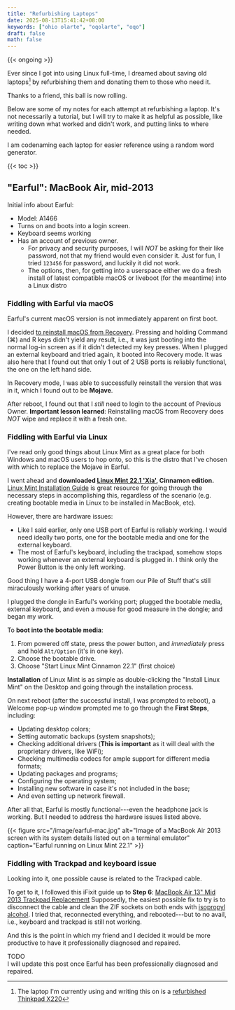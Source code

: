 ```yaml
---
title: "Refurbishing Laptops"
date: 2025-08-13T15:41:42+08:00
keywords: ["ohio olarte", "oqolarte", "oqo"]
draft: false
math: false
---
```


{{< ongoing >}}

Ever since I got into using Linux full-time, I dreamed about saving old
laptops[^refurbish] by refurbishing them and donating them to those who
need it.

[^refurbish]: The laptop I'm currently using and writing this on is a
[refurbished Thinkpad X220](/64)

Thanks to a friend, this ball is now rolling.

Below are some of my notes for each attempt at refurbishing a laptop.
It's not necessarily a tutorial, but I will try to make it as helpful as
possible, like writing down what worked and didn't work, and putting
links to where needed.

I am codenaming each laptop for easier reference using a random word
generator.

{{< toc >}}

## "Earful": MacBook Air, mid-2013

Initial info about Earful:
- Model: A1466
- Turns on and boots into a login screen.
- Keyboard seems working
- Has an account of previous owner.
    - For privacy and security purposes, I will *NOT* be asking for their
      like password, not that my friend would even consider it. Just for
      fun, I tried `123456` for password, and luckily it did not work.
    - The options, then, for getting into a userspace either we do a
      fresh install of latest compatible macOS or liveboot (for the
      meantime) into a Linux distro

### Fiddling with Earful via macOS

Earful's current macOS version is not immediately apparent on first
boot.

I decided [to reinstall macOS from Recovery](https://support.apple.com/en-us/102655).
Pressing and holding
Command (⌘) and R keys didn't yield any result, i.e., it was just
booting into the normal log-in screen as if it didn't detected my key
presses. When I plugged an external keyboard and tried again, it booted
into Recovery mode. It was also here that I found out that only 1 out of 2
USB ports is reliably functional, the one on the left hand side.

In Recovery mode, I was able to successfully reinstall the version that
was in it, which I found out to be **Mojave**.

After reboot, I found out that I *still* need to login to the account of
Previous Owner. **Important lesson learned**: Reinstalling macOS from
Recovery does *NOT* wipe and replace it with a fresh one.

### Fiddling with Earful via Linux

I've read only good things about Linux Mint as a great place for both
Windows and macOS users to hop onto, so this is the distro that I've
chosen with which to replace the Mojave in Earful.

I went ahead and **downloaded [Linux Mint 22.1 'Xia'](https://linuxmint.com/download.php), Cinnamon edition.**
[Linux Mint Installation Guide](https://linuxmint-installation-guide.readthedocs.io/en/latest/)
is great resource for going through the necessary steps in accomplishing
this, regardless of the scenario (e.g. creating bootable media in Linux
to be installed in MacBook, etc).

However, there are hardware issues:
- Like I said earlier, only one USB port of Earful is reliably working.
  I would need ideally two ports, one for the bootable media and one for
  the external keyboard.
- The most of Earful's keyboard, including the trackpad, somehow stops
  working whenever an external keyboard is plugged in. I think only the
  Power Button is the only left working.

Good thing I have a 4-port USB dongle from our Pile of Stuff that's
still miraculously working after years of unuse.

I plugged the dongle in Earful's working port; plugged the bootable
media, external keyboard, and even a mouse for good measure in the
dongle; and began my work.

To **boot into the bootable media**:
1. From powered off state, press the power button, and *immediately*
  press and hold `Alt/Option` (it's in one key).
2. Choose the bootable drive.
3. Choose "Start Linux Mint Cinnamon 22.1" (first choice)

**Installation** of Linux Mint is as simple as double-clicking the
"Install Linux Mint" on the Desktop and going
through the installation process.

On next reboot (after the successful install, I was prompted to reboot),
a Welcome pop-up window prompted me to go through
the **First Steps**, including:
- Updating desktop colors;
- Setting automatic backups (system snapshots);
- Checking additional drivers (**This is important** as it will deal
  with the proprietary drivers, like WiFi);
- Checking multimedia codecs for ample support for different media
  formats;
- Updating packages and programs;
- Configuring the operating system;
- Installing new software in case it's not included in the base;
- And even setting up network firewall.

After all that, Earful is mostly functional---even the headphone jack is
working. But I needed to address the hardware issues listed above.


{{< figure src="/image/earful-mac.jpg" alt="Image of a MacBook Air 2013 screen with its system details listed out on a terminal emulator" caption="Earful running on Linux Mint 22.1" >}}

### Fiddling with Trackpad and keyboard issue

Looking into it, one possible cause is related to the Trackpad cable.

To get to it, I followed this iFixit guide up to **Step 6**: [MacBook Air 13" Mid 2013 Trackpad Replacement](https://www.ifixit.com/Guide/MacBook+Air+13-Inch+Mid+2013+Trackpad+Replacement/15235)
Supposedly, the easiest possible fix to try is to disconnect the cable
and clean the ZIF sockets on both ends with [isopropyl alcohol](/alcohol). I tried that, reconnected everything, and rebooted---but to no avail, i.e., keyboard and trackpad is still not working.

And this is the point in which my friend and I decided it would be more
productive to have it professionally diagnosed and repaired.

TODO  
I will update this post once Earful has been professionally diagnosed
and repaired.
